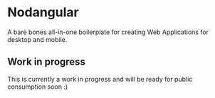 # Nodangular
A bare bones all-in-one boilerplate for creating Web Applications for desktop and mobile.

## Work in progress
This is currently a work in progress and will be ready for public consumption soon  :)